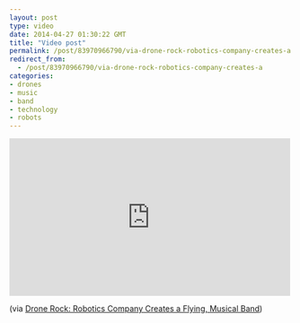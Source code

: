 ```yaml
---
layout: post
type: video
date: 2014-04-27 01:30:22 GMT
title: "Video post"
permalink: /post/83970966790/via-drone-rock-robotics-company-creates-a
redirect_from: 
  - /post/83970966790/via-drone-rock-robotics-company-creates-a
categories:
- drones
- music
- band
- technology
- robots
---
```

<iframe width="500" height="281"  id="youtube_iframe" src="https://www.youtube.com/embed/Qlqe1DXnJKQ?feature=oembed&amp;enablejsapi=1&amp;origin=https://safe.txmblr.com&amp;wmode=opaque" frameborder="0" allow="accelerometer; autoplay; clipboard-write; encrypted-media; gyroscope; picture-in-picture" allowfullscreen title="Flying Robot Rockstars"></iframe>

 (via <a href="http://arstechnica.com/information-technology/2014/04/drone-rock-robotics-company-creates-a-flying-musical-band/">Drone Rock: Robotics Company Creates a Flying, Musical Band</a>)